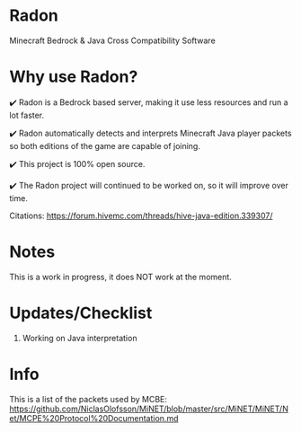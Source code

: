 # Radon
Minecraft Bedrock &amp; Java Cross Compatibility Software

# Why use Radon?
✔️ Radon is a Bedrock based server, making it use less resources and run a lot faster.

✔️ Radon automatically detects and interprets Minecraft Java player packets so both editions of the game are capable of joining.

✔️ This project is 100% open source.

✔️ The Radon project will continued to be worked on, so it will improve over time.

Citations:
https://forum.hivemc.com/threads/hive-java-edition.339307/

# Notes
This is a work in progress, it does NOT work at the moment.

# Updates/Checklist
1. Working on Java interpretation

# Info
This is a list of the packets used by MCBE: https://github.com/NiclasOlofsson/MiNET/blob/master/src/MiNET/MiNET/Net/MCPE%20Protocol%20Documentation.md

